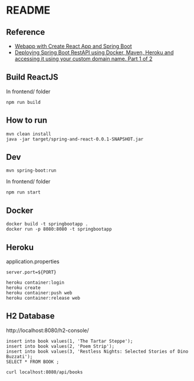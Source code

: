 # README
## Reference
- [Webapp with Create React App and Spring Boot](https://github.com/kantega/react-and-spring)
- [Deploying Spring Boot RestAPI using Docker, Maven, Heroku and accessing it using your custom domain name. Part 1 of 2](https://medium.com/@urbanswati/deploying-spring-boot-restapi-using-docker-maven-heroku-and-accessing-it-using-your-custom-aa04798c0112)

## Build ReactJS
In frontend/ folder
```
npm run build
```

## How to run
```
mvn clean install
java -jar target/spring-and-react-0.0.1-SNAPSHOT.jar
```

## Dev
```
mvn spring-boot:run
```
In frontend/ folder
```
npm run start
```

## Docker
```
docker build -t springbootapp .
docker run -p 8080:8080 -t springbootapp
```

## Heroku
application.properties
```
server.port=${PORT}
```
```
heroku container:login
heroku create 
heroku container:push web
heroku container:release web
```

## H2 Database
http://localhost:8080/h2-console/
```
insert into book values(1, 'The Tartar Steppe');
insert into book values(2, 'Poem Strip');
insert into book values(3, 'Restless Nights: Selected Stories of Dino Buzzati');
SELECT * FROM BOOK ;
```
```
curl localhost:8080/api/books
```
